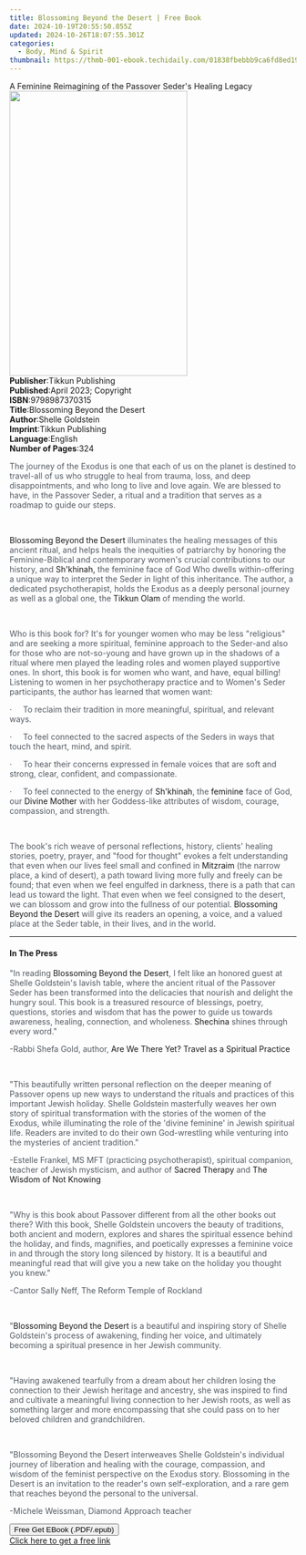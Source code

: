 ```yaml
---
title: Blossoming Beyond the Desert | Free Book
date: 2024-10-19T20:55:50.855Z
updated: 2024-10-26T18:07:55.301Z
categories:
  - Body, Mind & Spirit
thumbnail: https://thmb-001-ebook.techidaily.com/01838fbebbb9ca6fd8ed19fbacd594ead916be2da6930cae08183a10b60f7386.jpg
---
```

<main id="book-container">
  <div class="flex flex-col">
    <div class="book-brief flex-1 py-6 px-4 sm:p-6 md:py-10 md:px-8">
      <!-- brief-->
      <div class="book-brief-main">
        A Feminine Reimagining of the Passover Seder's Healing Legacy
      </div>
    </div>
    <div
      class="book-meta-info flex-1 grid gap-4 col-start-1 col-end-3 row-start-1 sm:mb-6 sm:grid-cols-4 lg:gap-6 lg:col-start-2 lg:row-end-6 lg:row-span-6 lg:mb-0"
    >
      <div
        class="book-meta-info-left place-content-center mt-4 p-4 text-sm leading-6 col-start-2 col-span-2 dark:text-slate-400"
      >
        <img
          class="w-full h-500 object-cover rounded-lg sm:h-255 sm:col-span-2 lg:col-span-full"
          src="https://img-001-ebook.techidaily.com/83631e69dec8d2a954e29d3c256793ee359398958c88e3b75f04324b68970d0c.jpg"
          alt=""
          width="312"
          height="500"
        />
      </div>
      <div
        class="book-meta-info-right mt-2 col-start-1 row-start-2 col-span-3 self-center"
      >
        <!-- meta data  -->
        <div class="flex flex-col px-4 md:px-8">
          <div class="flex-1">
            <strong>Publisher</strong>:<span class="px-2"
              >Tikkun Publishing</span
            >
          </div>
          <div class="flex-1">
            <strong>Published</strong>:<span class="px-2"
              >April 2023; Copyright</span
            >
          </div>
          <div class="flex-1">
            <strong>ISBN</strong>:<span class="px-2">9798987370315</span>
          </div>
          <div class="flex-1">
            <strong>Title</strong>:<span class="px-2"
              >Blossoming Beyond the Desert</span
            >
          </div>
          <div class="flex-1">
            <strong>Author</strong>:<span class="px-2">Shelle Goldstein</span>
          </div>
          <div class="flex-1">
            <strong>Imprint</strong>:<span class="px-2">Tikkun Publishing</span>
          </div>
          <div class="flex-1">
            <strong>Language</strong>:<span class="px-2">English</span>
          </div>
          <div class="flex-1">
            <strong>Number of Pages</strong>:<span class="px-2">324</span>
          </div>
        </div>
      </div>
    </div>
    <div class="book-description flex-1 py-6 px-4 sm:p-6 md:py-10 md:px-8">
      <div class="book-description-main">
        <div accordion-content="" id="description">
          <p>
            <span style="color: rgb(83, 90, 98)"
              >The journey of the Exodus is one that each of us on the planet is
              destined to travel-all of us who struggle to heal from trauma,
              loss, and deep disappointments, and who long to live and love
              again. We are blessed to have, in the Passover Seder, a ritual and
              a tradition that serves as a roadmap to guide our steps.</span
            >
          </p>
          <p><span style="color: rgb(83, 90, 98)">&nbsp;</span></p>
          <p>
            Blossoming Beyond the Desert<span style="color: rgb(83, 90, 98)">
              illuminates the healing messages of this ancient ritual, and helps
              heals the inequities of patriarchy by honoring the
              Feminine-Biblical and contemporary women's crucial contributions
              to our history, and </span
            >Sh'khinah,<span style="color: rgb(83, 90, 98)">
              the feminine face of God Who dwells within-offering a unique way
              to interpret the Seder in light of this inheritance. The author, a
              dedicated psychotherapist, holds the Exodus as a deeply personal
              journey as well as a global one, the </span
            >Tikkun Olam<span style="color: rgb(83, 90, 98)">
              of mending the world.</span
            >
          </p>
          <p><span style="color: rgb(83, 90, 98)">&nbsp;</span></p>
          <p>
            <span style="color: rgb(83, 90, 98)"
              >Who is this book for? It's for younger women who may be less
              "religious" and are seeking a more spiritual, feminine approach to
              the Seder-and also for those who are not-so-young and have grown
              up in the shadows of a ritual where men played the leading roles
              and women played supportive ones. In short, this book is for women
              who want, and have, equal billing! Listening to women in her
              psychotherapy practice and to Women's Seder participants, the
              author has learned that women want:</span
            >
          </p>
          <p>
            <span style="color: rgb(83, 90, 98)"
              >·&nbsp;&nbsp;&nbsp;&nbsp;&nbsp;To reclaim their tradition in more
              meaningful, spiritual, and relevant ways.</span
            >
          </p>
          <p>
            <span style="color: rgb(83, 90, 98)"
              >·&nbsp;&nbsp;&nbsp;&nbsp;&nbsp;To feel connected to the sacred
              aspects of the Seders in ways that touch the heart, mind, and
              spirit.</span
            >
          </p>
          <p>
            <span style="color: rgb(83, 90, 98)"
              >·&nbsp;&nbsp;&nbsp;&nbsp;&nbsp;To hear their concerns expressed
              in female voices that are soft and strong, clear, confident, and
              compassionate.</span
            >
          </p>
          <p>
            <span style="color: rgb(83, 90, 98)"
              >·&nbsp;&nbsp;&nbsp;&nbsp;&nbsp;To feel connected to the energy of </span
            >Sh'khinah<span style="color: rgb(83, 90, 98)">, the</span>
            feminine<span style="color: rgb(83, 90, 98)">
              face of God, our </span
            >Divine Mother<span style="color: rgb(83, 90, 98)">
              with her Goddess-like attributes of wisdom, courage, compassion,
              and strength.</span
            >
          </p>
          <p><span style="color: rgb(83, 90, 98)">&nbsp;</span></p>
          <p>
            <span style="color: rgb(83, 90, 98)"
              >The book's rich weave of personal reflections, history, clients'
              healing stories, poetry, prayer, and "food for thought" evokes a
              felt understanding that even when our lives feel small and
              confined in </span
            >Mitzraim<span style="color: rgb(83, 90, 98)">
              (the narrow place, a kind of desert), a path toward living more
              fully and freely can be found; that even when we feel engulfed in
              darkness, there is a path that can lead us toward the light. That
              even when we feel consigned to the desert, we can blossom and grow
              into the fullness of our potential.&nbsp;</span
            >Blossoming Beyond the Desert
            <span style="color: rgb(83, 90, 98)"
              >will give its readers an opening, a voice, and a valued place at
              the Seder table, in their lives, and in the world.</span
            >
          </p>
        </div>
        <div class="accordion-fader"></div>
      </div>
    </div>
    <div class="book-excerpts flex-1 py-6 px-4 sm:p-6 md:py-10 md:px-8">
      <!-- excerpts-->
      <div class="book-excerpts-main">
        <hr />
        <h4 class="placeholder placeholder-heading">
          <span>In The Press</span>
        </h4>
        <p></p>
        <p>
          <span style="color: rgba(83, 90, 98, 1)">"In reading </span>Blossoming
          Beyond the Desert<span style="color: rgba(83, 90, 98, 1)"
            >, I felt like an honored guest at Shelle Goldstein's lavish table,
            where the ancient ritual of the Passover Seder has been transformed
            into the delicacies that nourish and delight the hungry soul. This
            book is a treasured resource of blessings, poetry, questions,
            stories and wisdom that has the power to guide us towards awareness,
            healing, connection, and wholeness. </span
          >Shechina<span style="color: rgba(83, 90, 98, 1)">
            shines through every word."</span
          >
        </p>
        <p>
          <span style="color: rgba(83, 90, 98, 1)"
            >-Rabbi Shefa Gold, author, </span
          >Are We There Yet?<span style="color: rgba(83, 90, 98, 1)"> </span
          >Travel as a Spiritual Practice
        </p>
        <p><span style="color: rgba(83, 90, 98, 1)">&nbsp;</span></p>
        <p>
          <span style="color: rgba(83, 90, 98, 1)"
            >"This beautifully written personal reflection on the deeper meaning
            of Passover opens up new ways to understand the rituals and
            practices of this important Jewish holiday. Shelle Goldstein
            masterfully weaves her own story of spiritual transformation with
            the stories of the women of the Exodus, while illuminating the role
            of the 'divine feminine' in Jewish spiritual life. Readers are
            invited to do their own God-wrestling while venturing into the
            mysteries of ancient tradition."</span
          >
        </p>
        <p>
          <span style="color: rgba(83, 90, 98, 1)"
            >-Estelle Frankel, MS MFT (practicing psychotherapist), spiritual
            companion, teacher of Jewish mysticism, and author of </span
          >Sacred Therapy<span style="color: rgba(83, 90, 98, 1)"> and </span
          >The Wisdom of Not Knowing
        </p>
        <p>&nbsp;</p>
        <p>
          <span style="color: rgba(83, 90, 98, 1)"
            >"Why is this book about Passover different from all the other books
            out there? With this book, Shelle Goldstein uncovers the beauty of
            traditions, both ancient and modern, explores and shares the
            spiritual essence behind the holiday, and finds, magnifies, and
            poetically expresses a feminine voice in and through the story long
            silenced by history. It is a beautiful and meaningful read that will
            give you a new take on the holiday you thought you knew."</span
          >
        </p>
        <p>
          <span style="color: rgba(83, 90, 98, 1)"
            >-Cantor Sally Neff, The Reform Temple of Rockland</span
          >
        </p>
        <p><span style="color: rgba(83, 90, 98, 1)">&nbsp;</span></p>
        <p>
          <span style="color: rgba(83, 90, 98, 1)">"</span>Blossoming Beyond the
          Desert<span style="color: rgba(83, 90, 98, 1)">
            is a beautiful and inspiring story of Shelle Goldstein's process of
            awakening, finding her voice, and ultimately becoming a spiritual
            presence in her Jewish community.</span
          >
        </p>
        <p><span style="color: rgba(83, 90, 98, 1)">&nbsp;</span></p>
        <p>
          <span style="color: rgba(83, 90, 98, 1)"
            >"Having awakened tearfully from a dream about her children losing
            the connection to their Jewish heritage and ancestry, she was
            inspired to find and cultivate a meaningful living connection to her
            Jewish roots, as well as something larger and more encompassing that
            she could pass on to her beloved children and grandchildren.</span
          >
        </p>
        <p><span style="color: rgba(83, 90, 98, 1)">&nbsp;</span></p>
        <p>
          <span style="color: rgba(83, 90, 98, 1)"
            >"Blossoming Beyond the Desert interweaves Shelle Goldstein's
            individual journey of liberation and healing with the courage,
            compassion, and wisdom of the feminist perspective on the Exodus
            story. Blossoming in the Desert is an invitation to the reader's own
            self-exploration, and a rare gem that reaches beyond the personal to
            the universal.</span
          >
        </p>
        <p>
          <span style="color: rgba(83, 90, 98, 1)"
            >-Michele Weissman, Diamond Approach teacher</span
          >
        </p>
        <p></p>
      </div>
    </div>
    <div
      class="book-about-author flex-1 py-6 px-4 sm:p-6 md:py-10 md:px-8"
    ></div>
    <div class="book-free-get flex-1 py-6 px-4 sm:p-6 md:py-10 md:px-8">
      <button
        id="btn-free-get"
        class="bg-blue-500 hover:bg-blue-700 text-white font-bold py-2 px-4 rounded"
      >
        Free Get EBook (.PDF/.epub)
      </button>
      <div id="countdown-display" class="px-2 text-lg mt-2"></div>
      <a
        id="free-link"
        class="hidden bg-blue-500 hover:bg-blue-700 text-white font-bold py-2 px-4 rounded"
        href="https://www.ebooks.com/en-us/book/210812035/blossoming-beyond-the-desert/shelle-goldstein/"
        target="_blank"
        >Click here to get a free link</a
      >
    </div>
    <script>
      let countdownTime = 0;
      let countdownInterval = null;
      document
        .getElementById('btn-free-get')
        .addEventListener('click', startCountdown);
      function startCountdown() {
        countdownTime = new Date().getTime() + 60000 * 3;
        countdownInterval = setInterval(updateCountdown, 1000);
        document.getElementById('btn-free-get').disabled = true;
        document
          .getElementById('btn-free-get')
          .classList.add('bg-gray-500', 'cursor-not-allowed');
      }
      function updateCountdown() {
        let currentTime = new Date().getTime();
        let timeLeft = countdownTime - currentTime;
        let secondsLeft = Math.floor(timeLeft / 1000);
        document.getElementById('countdown-display').innerHTML =
          `Remaining time: ${secondsLeft} seconds.`;
        if (secondsLeft <= 0) {
          clearInterval(countdownInterval);
          document.getElementById('btn-free-get').classList.add('hidden');
          document.getElementById('free-link').classList.remove('hidden');
          document.getElementById('countdown-display').innerHTML = '';
        }
      }
    </script>
  </div>
</main>

<ins class="adsbygoogle"
      style="display:block"
      data-ad-client="ca-pub-7571918770474297"
      data-ad-slot="8358498916"
      data-ad-format="auto"
      data-full-width-responsive="true"></ins>
    